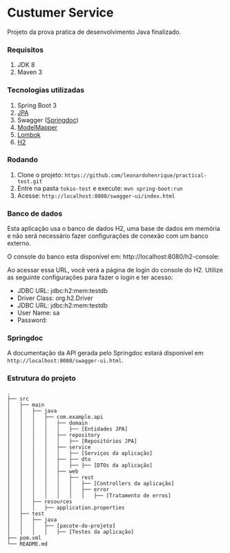 # Custumer Service

Projeto da prova pratica de desenvolvimento Java finalizado.

### Requisitos

1. JDK 8
1. Maven 3

### Tecnologias utilizadas
1. Spring Boot 3
1. [JPA](https://spring.io/guides/gs/accessing-data-jpa/)
1. Swagger ([Springdoc](https://springdoc.org/)) 
1. [ModelMapper](https://modelmapper.org/)
1. [Lombok](https://projectlombok.org/)
1. [H2](https://www.h2database.com/html/main.html)
 
### Rodando

1. Clone o projeto: `https://github.com/leonardohenrique/practical-test.git`
1. Entre na pasta `tokio-test` e execute: `mvn spring-boot:run`
1. Acesse: `http://localhost:8080/swagger-ui/index.html`

### Banco de dados

Esta aplicação usa o banco de dados H2, uma base de dados em memória e não será necessário fazer configurações de conexão com um banco externo.

O console do banco esta disponível em: http://localhost:8080/h2-console:

Ao acessar essa URL, você verá a página de login do console do H2. 
Utilize as seguinte configurações para fazer o login e ter acesso:

- JDBC URL: jdbc:h2:mem:testdb
- Driver Class: org.h2.Driver
- JDBC URL: jdbc:h2:mem:testdb
- User Name: sa
- Password:

### Springdoc

A documentação da API gerada pelo Springdoc estará disponível em `http://localhost:8080/swagger-ui.html`.

### Estrutura do projeto

```
.
├── src
│   ├── main
│   │   ├── java
│   │   │   ├── com.example.api
│   │   │   │   ├── domain
│   │   │   │   │   ├── [Entidades JPA]
│   │   │   │   ├── repository
│   │   │   │   │   ├── [Repositórios JPA]
│   │   │   │   ├── service
│   │   │   │   │   ├── [Serviços da aplicação]
│   │   │   │   ├── ├── dto
│   │   │   │   │   ├── ├── [DTOs da aplicação]
│   │   │   │   ├── web
│   │   │   │   │   ├── rest
│   │   │   │   │   │   ├── [Controllers da aplicação]
│   │   │   │   │   │   ├── error
│   │   │   │   │   │   │   ├── [Tratamento de erros]
│   │   ├── resources
│   │   │   ├── application.properties
│   ├── test
│   │   ├── java
│   │   │   ├── [pacote-do-projeto]
│   │   │   │   ├── [Testes da aplicação]
├── pom.xml
└── README.md
```

